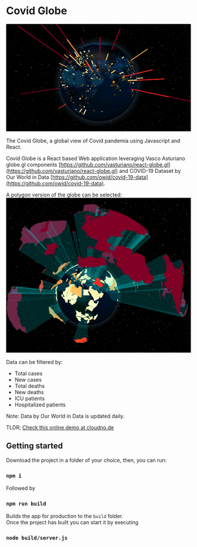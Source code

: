 # Covid Globe

![Covid Globe](/project-images/covid-globe-flat.png)

The Covid Globe, a global view of Covid pandemia using Javascript and React.

Covid Globe is a React based Web application leveraging Vasco Asturiano globe.gl components [https://github.com/vasturiano/react-globe.gl](https://github.com/vasturiano/react-globe.gl) and COVID-19 Dataset by Our World in Data [https://github.com/owid/covid-19-data](https://github.com/owid/covid-19-data).

A polygon version of the globe can be selected:
![Polygons](/project-images/polygons.png)

Data can be filtered by:

* Total cases
* New cases
* Total deaths
* New deaths
* ICU patients
* Hospitalized patients

Note: Data by Our World in Data is updated daily.

TLDR; [Check this online demo at cloudno.de](http://coronaglobe.cloudno.de/)


## Getting started

Download the project in a folder of your choice, then, you can run:

### `npm i`

Followed by 

### `npm run build`

Builds the app for production to the `build` folder.\
Once the project has built you can start it by executing

### `node build/server.js`
